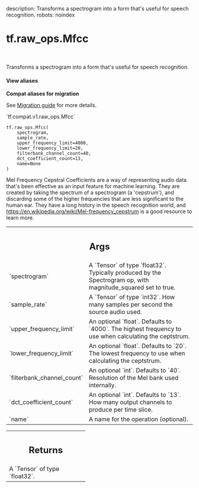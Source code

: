 description: Transforms a spectrogram into a form that's useful for speech recognition.
robots: noindex

# tf.raw_ops.Mfcc

<!-- Insert buttons and diff -->

<table class="tfo-notebook-buttons tfo-api nocontent" align="left">

</table>



Transforms a spectrogram into a form that's useful for speech recognition.


<section class="expandable">
  <h4 class="showalways">View aliases</h4>
  <p>
<b>Compat aliases for migration</b>
<p>See
<a href="https://www.tensorflow.org/guide/migrate">Migration guide</a> for
more details.</p>
<p>`tf.compat.v1.raw_ops.Mfcc`</p>
</p>
</section>

<pre class="devsite-click-to-copy prettyprint lang-py tfo-signature-link">
<code>tf.raw_ops.Mfcc(
    spectrogram,
    sample_rate,
    upper_frequency_limit=4000,
    lower_frequency_limit=20,
    filterbank_channel_count=40,
    dct_coefficient_count=13,
    name=None
)
</code></pre>



<!-- Placeholder for "Used in" -->

Mel Frequency Cepstral Coefficients are a way of representing audio data that's
been effective as an input feature for machine learning. They are created by
taking the spectrum of a spectrogram (a 'cepstrum'), and discarding some of the
higher frequencies that are less significant to the human ear. They have a long
history in the speech recognition world, and https://en.wikipedia.org/wiki/Mel-frequency_cepstrum
is a good resource to learn more.

<!-- Tabular view -->
 <table class="responsive fixed orange">
<colgroup><col width="214px"><col></colgroup>
<tr><th colspan="2"><h2 class="add-link">Args</h2></th></tr>

<tr>
<td>
`spectrogram`<a id="spectrogram"></a>
</td>
<td>
A `Tensor` of type `float32`.
Typically produced by the Spectrogram op, with magnitude_squared
set to true.
</td>
</tr><tr>
<td>
`sample_rate`<a id="sample_rate"></a>
</td>
<td>
A `Tensor` of type `int32`.
How many samples per second the source audio used.
</td>
</tr><tr>
<td>
`upper_frequency_limit`<a id="upper_frequency_limit"></a>
</td>
<td>
An optional `float`. Defaults to `4000`.
The highest frequency to use when calculating the
ceptstrum.
</td>
</tr><tr>
<td>
`lower_frequency_limit`<a id="lower_frequency_limit"></a>
</td>
<td>
An optional `float`. Defaults to `20`.
The lowest frequency to use when calculating the
ceptstrum.
</td>
</tr><tr>
<td>
`filterbank_channel_count`<a id="filterbank_channel_count"></a>
</td>
<td>
An optional `int`. Defaults to `40`.
Resolution of the Mel bank used internally.
</td>
</tr><tr>
<td>
`dct_coefficient_count`<a id="dct_coefficient_count"></a>
</td>
<td>
An optional `int`. Defaults to `13`.
How many output channels to produce per time slice.
</td>
</tr><tr>
<td>
`name`<a id="name"></a>
</td>
<td>
A name for the operation (optional).
</td>
</tr>
</table>



<!-- Tabular view -->
 <table class="responsive fixed orange">
<colgroup><col width="214px"><col></colgroup>
<tr><th colspan="2"><h2 class="add-link">Returns</h2></th></tr>
<tr class="alt">
<td colspan="2">
A `Tensor` of type `float32`.
</td>
</tr>

</table>

